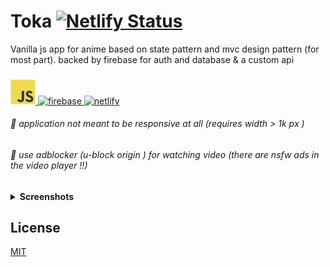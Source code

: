 # Toka [![Netlify Status](https://api.netlify.com/api/v1/badges/35a3de85-7fde-4241-8d0a-6279425d3142/deploy-status)](https://app.netlify.com/sites/toka-js/deploys)

Vanilla js app for anime based on state pattern and mvc design pattern (for most part).
backed by firebase for auth and database & a custom api

<h3 align="left"></h3>
<p align="left">
<a href="https://developer.mozilla.org/en-US/docs/Web/JavaScript" target="_blank"> <img src="https://raw.githubusercontent.com/devicons/devicon/master/icons/javascript/javascript-original.svg" alt="javascript" width="40" height="40"/> </a>
<a href="https://firebase.google.com/" target="_blank"> <img src="https://www.vectorlogo.zone/logos/firebase/firebase-icon.svg" alt="firebase" width="40" height="40"/> </a>
<a href="netlify.com" target="_blank"><img src="https://iconape.com/wp-content/files/dw/349197/svg/netlify-seeklogo.com.svg" alt="netlify" height="40" width="40"></a>
</p>

###### 🔴 application not meant to be responsive at all (requires width > 1k px )
###### 🔴 use adblocker (u-block origin )  for watching video (there are nsfw ads in the video player !!)
#### <details> <summary>Screenshots</summary> <img src="https://user-images.githubusercontent.com/75524300/128637890-afaa83ac-1795-403a-8f5f-d47a57165411.png"><img src="https://user-images.githubusercontent.com/75524300/128637905-e5c94237-145b-4579-8d6a-fba174516e27.png"><img src="https://user-images.githubusercontent.com/75524300/128637906-48767249-f0ba-4054-ba4e-85cceb7c68ec.png"></details>

## License

[MIT](https://choosealicense.com/licenses/mit/)
